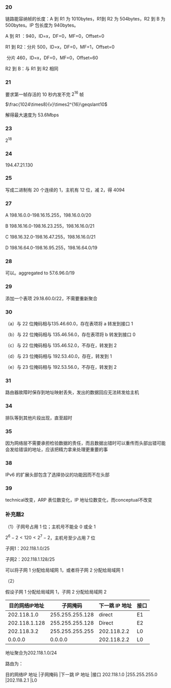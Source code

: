 ### 20

链路能容纳帧的长度：A 到 R1 为 1010bytes，R1到 R2 为 504bytes，R2 到 B 为 500bytes。IP 包长度为 940bytes。

A 到 R1 ：940，ID=x，DF=0，MF=0，Offset=0

R1 到 R2：分片 500，ID=x，DF=0，MF=1，Offset=0

​				  分片 460，ID=x，DF=0，MF=0，Offset=60

R2 到 B：与 R1 到 R2 相同

### 21

要求第一帧存活的 10 秒内发不完 $2^{16}$ 帧

$\frac{1024\times8}{v}\times2^{16}\geqslant10$

解得最大速度为 53.6Mbps

### 23

$2^{18}$

### 24

194.47.21.130

### 25

写成二进制有 20 个连续的 1，主机有 12 位，减 2，得 4094

### 27

A 198.16.0.0-198.16.15.255，198.16.0.0/20

B 198.16.16.0-198.16.23.255，198.16.16.0/21

C 198.16.32.0-198.16.47.255，198.16.16.0/21

D 198.16.64.0-198.16.95.255，198.16.64.0/19

### 28

可以。aggregated to 57.6.96.0/19

### 29

添加一个表项 29.18.60.0/22，不需要重新聚合

### 30

（a）与 22 位掩码相与135.46.60.0，存在表项将 a 转发到接口 1

（b）与 22 位掩码相与 135.46.56.0，存在表项将 b 转发到接口 0

（c）与 22 位掩码相与 135.46.52.0，不存在，转发到 2

（d）与 23 位掩码相与 192.53.40.0，存在，转发到 1

（e）与 23 位掩码相与 192.53.56.0，不存在，转发到 2

### 31

路由器故障时保存到地址映射丢失，发出的数据回应无法转发给主机

### 34

排队等到其他片段出现，直至超时

### 35

因为网络层不需要承担检验数据的责任，而且数据出错时可以重传而头部出错可能会发给错误的地址，应该把精力拿来处理更重要的事

### 38

IPv6 的扩展头部包含了选择协议的功能因而不在头部

### 39

  technical改变，ARP 表位数变化，IP 地址位数变化，而conceptual不改变

### 补充题2

（1）子网号占用 1 位；主机号不能全 0 或全 1

$2^6-2<120<2^7-2$，主机号至少占用 7 位

子网1：202.118.1.0/25

子网2：202.118.1.128/25

可以将子网 1 分配给局域网 1，或者将子网 2 分配给局域网 1

（2）

假设子网 1 分配给局域网 1，子网 2 分配给局域网 2

| 目的网络IP地址 | 子网掩码        | 下一跳 IP 地址 | 接口 |
| -------------- | --------------- | -------------- | ---- |
| 202.118.1.0    | 255.255.255.128 | direct         | E1   |
| 202.118.1.128  | 255.255.255.128 | Direct         | E2   |
| 202.118.3.2    | 255.255.255.255 | 202.118.2.2    | L0   |
| 0.0.0.0        | 0.0.0.0         | 202.118.2.2    | L0   |

地址聚合为202.118.1.0/24

路由为：

目的网络IP 地址 |子网掩码 |下一跳 IP 地址 |接口
202.118.1.0 |255.255.255.0 |202.118.2.1 |L0